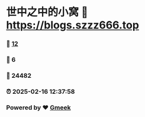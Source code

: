 # 世中之中的小窝 :link: https://blogs.szzz666.top 
### :page_facing_up: [12](https://blogs.szzz666.top/tag.html) 
### :speech_balloon: 6 
### :hibiscus: 24482 
### :alarm_clock: 2025-02-16 12:37:58 
### Powered by :heart: [Gmeek](https://github.com/Meekdai/Gmeek)
